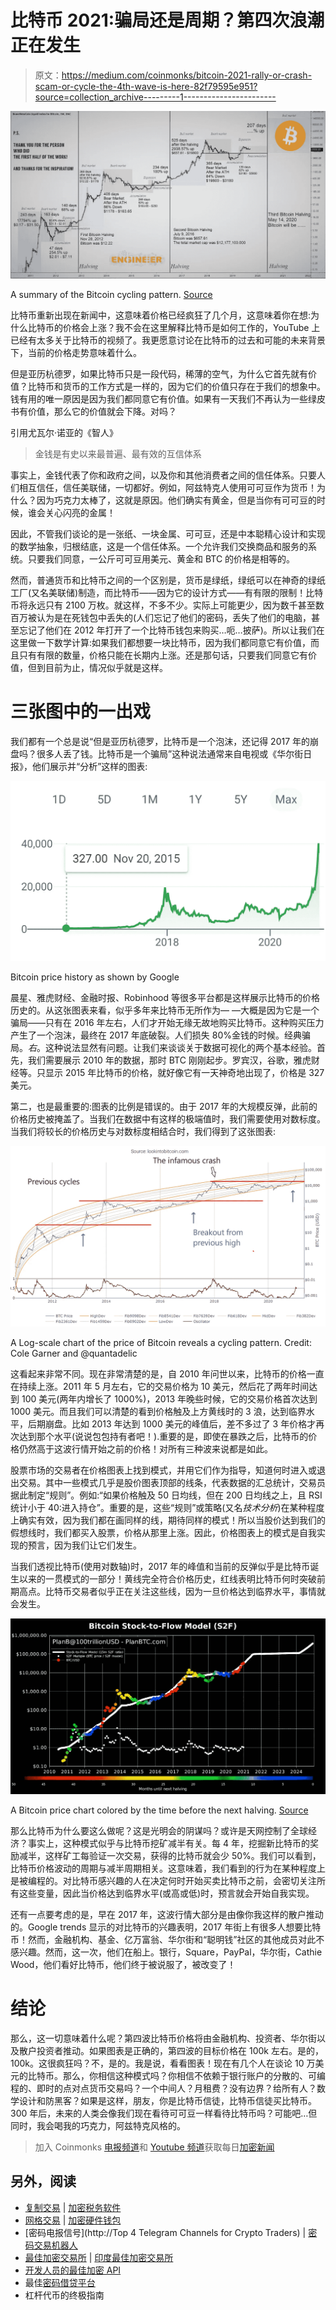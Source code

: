 # 比特币 2021:骗局还是周期？第四次浪潮正在发生

> 原文：<https://medium.com/coinmonks/bitcoin-2021-rally-or-crash-scam-or-cycle-the-4th-wave-is-here-82f79595e951?source=collection_archive---------1----------------------->

![](img/b9eb416c2486e5620300ca938709fc59.png)

A summary of the Bitcoin cycling pattern. [Source](https://masterthecrypto.com/bitcoin-halving/)

比特币重新出现在新闻中，这意味着价格已经疯狂了几个月，这意味着你在想:为什么比特币的价格会上涨？我不会在这里解释比特币是如何工作的，YouTube 上已经有太多关于比特币的视频了。我更愿意讨论在比特币的过去和可能的未来背景下，当前的价格走势意味着什么。

但是亚历杭德罗，如果比特币只是一段代码，稀薄的空气，为什么它首先就有价值？比特币和货币的工作方式是一样的，因为它们的价值只存在于我们的想象中。钱有用的唯一原因是因为我们都同意它有价值。如果有一天我们不再认为一些绿皮书有价值，那么它的价值就会下降。对吗？

引用尤瓦尔·诺亚的《智人》

> 金钱是有史以来最普遍、最有效的互信体系

事实上，金钱代表了你和政府之间，以及你和其他消费者之间的信任体系。只要人们相互信任，信任美联储，一切都好。例如，阿兹特克人使用可可豆作为货币！为什么？因为巧克力太棒了，这就是原因。他们确实有黄金，但是当你有可可豆的时候，谁会关心闪亮的金属！

因此，不管我们谈论的是一张纸、一块金属、可可豆，还是中本聪精心设计和实现的数学抽象，归根结底，这是一个信任体系。一个允许我们交换商品和服务的系统。只要我们同意，一公斤可可豆用美元、黄金和 BTC 的价格是相等的。

然而，普通货币和比特币之间的一个区别是，货币是绿纸，绿纸可以在神奇的绿纸工厂(又名美联储)制造，而比特币——因为它的设计方式——有有限的限制！比特币将永远只有 2100 万枚。就这样，不多不少。实际上可能更少，因为数千甚至数百万被认为是在死钱包中丢失的(人们忘记了他们的密码，丢失了他们的电脑，甚至忘记了他们在 2012 年打开了一个比特币钱包来购买…呃…披萨)。所以让我们在这里做一下数学计算:如果我们都想要一块比特币，因为我们都同意它有价值，而且只有有限的数量，价格只能在长期内上涨。还是那句话，只要我们同意它有价值，但到目前为止，情况似乎就是这样。

# 三张图中的一出戏

我们都有一个总是说“但是亚历杭德罗，比特币是一个泡沫，还记得 2017 年的崩盘吗？很多人丢了钱。比特币是一个骗局”这种说法通常来自电视或《华尔街日报》，他们展示并“分析”这样的图表:

![](img/f2c6a28478e237e9a7972bb26213477d.png)

Bitcoin price history as shown by Google

晨星、雅虎财经、金融时报、Robinhood 等很多平台都是这样展示比特币的价格历史的。从这张图表来看，似乎多年来比特币无所作为— —大概是因为它是一个骗局——只有在 2016 年左右，人们才开始无缘无故地购买比特币。这种购买压力产生了一个泡沫，最终在 2017 年底破裂。人们损失 80%金钱的时候。经典骗局。*右*。这种说法显然有问题。让我们来谈谈关于数据可视化的两个基本经验。首先，我们需要展示 2010 年的数据，那时 BTC 刚刚起步。罗宾汉，谷歌，雅虎财经等。只显示 2015 年比特币的价格，就好像它有一天神奇地出现了，价格是 327 美元。

第二，也是最重要的:图表的比例是错误的。由于 2017 年的大规模反弹，此前的价格历史被掩盖了。当我们在数据中有这样的极端值时，我们需要使用对数标度。当我们将较长的价格历史与对数标度相结合时，我们得到了这张图表:

![](img/d0b9ade63c0a4c1d1bb6e6c890edfa38.png)

A Log-scale chart of the price of Bitcoin reveals a cycling pattern. Credit: Cole Garner and @quantadelic

这看起来非常不同。现在非常清楚的是，自 2010 年问世以来，比特币的价格一直在持续上涨。2011 年 5 月左右，它的交易价格为 10 美元，然后花了两年时间达到 100 美元(两年内增长了 1000%)，2013 年晚些时候，它的交易价格首次达到 1000 美元。而且我们可以清楚的看到价格触及上方黄线时的 3 浪，达到临界水平，后期崩盘。比如 2013 年达到 1000 美元的峰值后，差不多过了 3 年价格才再次达到那个水平(说说包包持有者吧！).重要的是，即使在暴跌之后，比特币的价格仍然高于这波行情开始之前的价格！对所有三种波来说都是如此。

股票市场的交易者在价格图表上找到模式，并用它们作为指导，知道何时进入或退出交易。其中一些模式几乎是股价图表顶部的线条，代表数据的汇总统计，交易员据此制定“规则”。例如:“如果价格触及 50 日均线，但在 200 日均线之上，且 RSI 统计小于 40:进入持仓”。重要的是，这些“规则”或策略(又名*技术分析*)在某种程度上确实有效，因为我们都在画同样的线，期待同样的模式！所以当股价达到我们的假想线时，我们都买入股票，价格从那里上涨。因此，价格图表上的模式是自我实现的预言，因为我们让它们发生。

当我们透视比特币(使用对数轴)时，2017 年的峰值和当前的反弹似乎是比特币诞生以来的一贯模式的一部分！黄线完全符合价格历史，红线表明比特币何时突破前期高点。比特币交易者似乎正在关注这些线，因为一旦价格达到临界水平，事情就会发生。

![](img/7f583aa3ea24a0aca787c969e62b6e61.png)

A Bitcoin price chart colored by the time before the next halving. [Source](https://blog.cryptowat.ch/bitcoin-stock-to-flow-stf-indicator-live-cryptowatch/)

那么比特币为什么要这么做呢？这是光明会的阴谋吗？或许是天网控制了全球经济？事实上，这种模式似乎与比特币挖矿减半有关。每 4 年，挖掘新比特币的奖励减半，这样矿工每验证一次交易，获得的比特币就会少 50%。我们可以看到，比特币价格波动的周期与减半周期相关。这意味着，我们看到的行为在某种程度上是被编程的。对比特币感兴趣的人在决定何时开始买卖比特币之前，会密切关注所有这些变量，因此当价格达到临界水平(或高或低)时，预言就会开始自我实现。

还有一点要考虑的是，早在 2017 年，这波行情大部分是由像你我这样的散户推动的。Google trends 显示的对比特币的兴趣表明，2017 年街上有很多人想要比特币！然而，金融机构、基金、亿万富翁、华尔街和“聪明钱”社区的其他成员对此不感兴趣。然而，这一次，他们在船上。银行，Square，PayPal，华尔街，Cathie Wood，他们看好比特币，他们终于被说服了，被改变了！

# 结论

那么，这一切意味着什么呢？第四波比特币价格将由金融机构、投资者、华尔街以及散户投资者推动。如果图表是正确的，第四波的目标价格在 100k 左右。是的，100k。这很疯狂吗？不，是的。我是说，看看图表！现在有几个人在谈论 10 万美元的比特币。那么，你相信这种模式吗？你相信不依赖于银行账户的分散的、可编程的、即时的点对点货币交易吗？一个中间人？月租费？没有边界？给所有人？数学设计和防黑客？如果是这样，朋友，你是比特币信徒，比特币信徒买比特币。300 年后，未来的人类会像我们现在看待可可豆一样看待比特币吗？可能吧…但同时，我会喝我的巧克力，阿兹特克风格的。

> 加入 Coinmonks [电报频道](https://t.me/coincodecap)和 [Youtube 频道](https://www.youtube.com/c/coinmonks/videos)获取每日[加密新闻](http://coincodecap.com/)

## 另外，阅读

*   [复制交易](/coinmonks/top-10-crypto-copy-trading-platforms-for-beginners-d0c37c7d698c) | [加密税务软件](/coinmonks/crypto-tax-software-ed4b4810e338)
*   [网格交易](https://coincodecap.com/grid-trading) | [加密硬件钱包](/coinmonks/the-best-cryptocurrency-hardware-wallets-of-2020-e28b1c124069)
*   [密码电报信号](http://Top 4 Telegram Channels for Crypto Traders) | [密码交易机器人](/coinmonks/crypto-trading-bot-c2ffce8acb2a)
*   [最佳加密交易所](/coinmonks/crypto-exchange-dd2f9d6f3769) | [印度最佳加密交易所](/coinmonks/bitcoin-exchange-in-india-7f1fe79715c9)
*   [开发人员的最佳加密 API](/coinmonks/best-crypto-apis-for-developers-5efe3a597a9f)
*   最佳[密码借贷平台](/coinmonks/top-5-crypto-lending-platforms-in-2020-that-you-need-to-know-a1b675cec3fa)
*   杠杆代币的终极指南